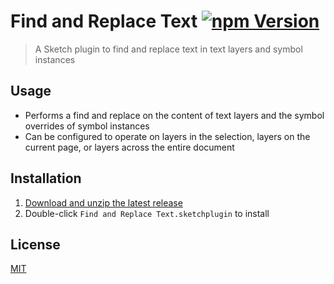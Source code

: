 # Find and Replace Text [![npm Version](https://img.shields.io/npm/v/sketch-find-and-replace-text)](https://www.npmjs.com/package/sketch-find-and-replace-text)

> A Sketch plugin to find and replace text in text layers and symbol instances

## Usage

- Performs a find and replace on the content of text layers and the symbol overrides of symbol instances
- Can be configured to operate on layers in the selection, layers on the current page, or layers across the entire document

## Installation

1. [Download and unzip the latest release](https://github.com/yuanqing/sketch-plugins/releases/download/sketch-find-and-replace-text-0.1.0/plugin.zip)
2. Double-click `Find and Replace Text.sketchplugin` to install

## License

[MIT](LICENSE.md)
